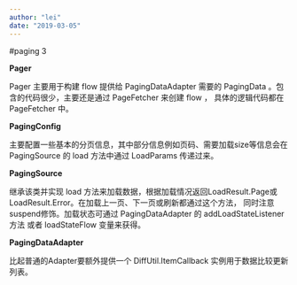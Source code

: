```yaml
---
author: "lei"
date: "2019-03-05"
---
```


#paging 3

**Pager**

Pager 主要用于构建 flow 提供给 PagingDataAdapter 需要的 PagingData 。包含的代码很少，主要还是通过 PageFetcher 来创建 flow ，
具体的逻辑代码都在 PageFetcher 中。

**PagingConfig**

主要配置一些基本的分页信息，其中部分信息例如页码、需要加载size等信息会在 PagingSource 的 load 方法中通过 LoadParams 传递过来。

**PagingSource**

继承该类并实现 load 方法来加载数据，根据加载情况返回LoadResult.Page或LoadResult.Error。在加载上一页、下一页或刷新都通过这个方法，
同时注意suspend修饰。加载状态可通过 PagingDataAdapter 的 addLoadStateListener 方法 或者 loadStateFlow 变量来获得。

**PagingDataAdapter**

比起普通的Adapter要额外提供一个 DiffUtil.ItemCallback 实例用于数据比较更新列表。